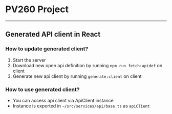 # PV260 Project

---

## Generated API client in React

### How to update generated client?

1. Start the server
2. Download new open api definition by running `npm run fetch:apidef` on client
3. Generate new api client by running `generate:client` on client

### How to use generated client?

- You can access api client via ApiClient instance
- Instance is exported in `~/src/services/api/base.ts` as `apiClient`
